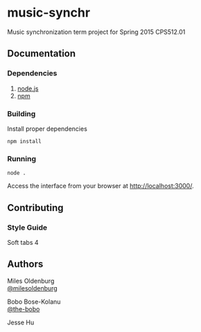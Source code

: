 # music-synchr

Music synchronization term project for Spring 2015 CPS512.01

## Documentation
### Dependencies
1. [node.js](https://nodejs.org/)
2. [npm](https://www.npmjs.com/)

### Building
Install proper dependencies

    npm install

### Running

    node .
    
Access the interface from your browser at [http://localhost:3000/](http://localhost:3000/).

## Contributing
### Style Guide
Soft tabs 4

## Authors
  
Miles Oldenburg  
[@milesoldenburg](https://github.com/milesoldenburg/)

Bobo Bose-Kolanu  
[@the-bobo](https://github.com/the-bobo)  
  
Jesse Hu  
